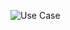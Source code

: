 ![Use Case](https://user-images.githubusercontent.com/78850554/107745321-23bc3600-6d3a-11eb-90dd-341b484c3201.PNG)
